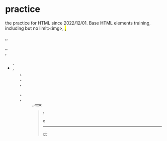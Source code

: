 # practice
the practice for HTML since 2022/12/01.
Base HTML elements training, including but no limit:&lt;img&gt;, <mark>,<p>,<u>,<nav>,<a>,<main>,<ul>,<li>,<ol>,<section>,<article>,<dl>,<dt>,<dd>,<small>,<s>,<del>,<i>,<em>,<b>,<strong>,<blockquote>,<pre>,<hr>,<ruby>,<rt>,<audio>,<source>,<video>,<iframe>,<table>,<th>,<tr>,<td>,<col>,<colgroup>,<thead>,<tbody>,<tfoot>,<form>,<label>,<input>,<textarea>,<select>,<option>,<optgroup>,<field>,<legend>,<output>...
